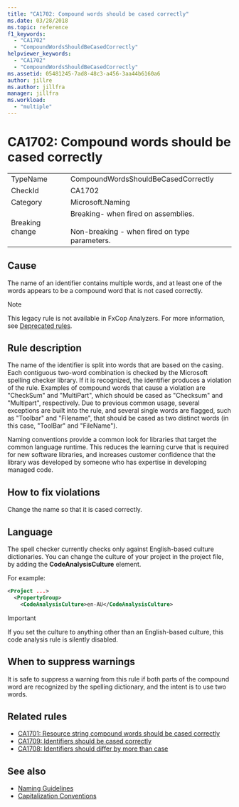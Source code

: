 ```yaml
---
title: "CA1702: Compound words should be cased correctly"
ms.date: 03/28/2018
ms.topic: reference
f1_keywords:
  - "CA1702"
  - "CompoundWordsShouldBeCasedCorrectly"
helpviewer_keywords:
  - "CA1702"
  - "CompoundWordsShouldBeCasedCorrectly"
ms.assetid: 05481245-7ad8-48c3-a456-3aa44b6160a6
author: jillre
ms.author: jillfra
manager: jillfra
ms.workload:
  - "multiple"
---
```

# CA1702: Compound words should be cased correctly

|||
|-|-|
|TypeName|CompoundWordsShouldBeCasedCorrectly|
|CheckId|CA1702|
|Category|Microsoft.Naming|
|Breaking change|Breaking- when fired on assemblies.<br /><br /> Non-breaking - when fired on type parameters.|

## Cause
The name of an identifier contains multiple words, and at least one of the words appears to be a compound word that is not cased correctly.

> [!NOTE]
> This legacy rule is not available in FxCop Analyzers. For more information, see [Deprecated rules](fxcop-rule-port-status.md#deprecated-rules).

## Rule description

The name of the identifier is split into words that are based on the casing. Each contiguous two-word combination is checked by the Microsoft spelling checker library. If it is recognized, the identifier produces a violation of the rule. Examples of compound words that cause a violation are "CheckSum" and "MultiPart", which should be cased as "Checksum" and "Multipart", respectively. Due to previous common usage, several exceptions are built into the rule, and several single words are flagged, such as "Toolbar" and "Filename", that should be cased as two distinct words (in this case, "ToolBar" and "FileName").

Naming conventions provide a common look for libraries that target the common language runtime. This reduces the learning curve that is required for new software libraries, and increases customer confidence that the library was developed by someone who has expertise in developing managed code.

## How to fix violations

Change the name so that it is cased correctly.

## Language

The spell checker currently checks only against English-based culture dictionaries. You can change the culture of your project in the project file, by adding the **CodeAnalysisCulture** element.

For example:

```xml
<Project ...>
  <PropertyGroup>
    <CodeAnalysisCulture>en-AU</CodeAnalysisCulture>
```

> [!IMPORTANT]
> If you set the culture to anything other than an English-based culture, this code analysis rule is silently disabled.

## When to suppress warnings

It is safe to suppress a warning from this rule if both parts of the compound word are recognized by the spelling dictionary, and the intent is to use two words.

## Related rules

- [CA1701: Resource string compound words should be cased correctly](../code-quality/ca1701.md)
- [CA1709: Identifiers should be cased correctly](../code-quality/ca1709.md)
- [CA1708: Identifiers should differ by more than case](../code-quality/ca1708.md)

## See also

- [Naming Guidelines](/dotnet/standard/design-guidelines/naming-guidelines)
- [Capitalization Conventions](/dotnet/standard/design-guidelines/capitalization-conventions)

